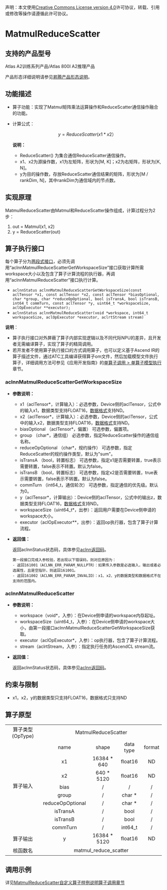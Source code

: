 声明：本文使用[Creative Commons License version 4.0](https://creativecommons.org/licenses/by/4.0/legalcode)许可协议，转载、引用或修改等操作请遵循此许可协议。

# MatmulReduceScatter

## 支持的产品型号

Atlas A2训练系列产品/Atlas 800I A2推理产品

产品形态详细说明请参见[昇腾产品形态说明](https://www.hiascend.com/document/redirect/CannCommunityProductForm)。

## 功能描述

- 算子功能：实现了Matmul矩阵乘法运算操作和ReduceScatter通信操作融合的功能。
- 计算公式：
  
  $$
  y=ReduceScatter(x1 * x2）
  $$
  
  **说明：**
  - ReduceScatter() 为集合通信ReduceScatter通信操作。
  - x1、x2为源操作数，x1为左矩阵，形状为\[M, K]；x2为右矩阵，形状为\[K, N]。
  - y为目的操作数，存放ReduceScatter通信结果的矩阵，形状为[M / rankDim, N]，其中rankDim为通信域内的节点数。

## 实现原理

MatmulReduceScatter由Matmul和ReduceScatter操作组成，计算过程分为2步：

1. out = Matmul(x1, x2)
2. y = ReduceScatter(out)

## 算子执行接口

每个算子分为[两段式接口](https://www.hiascend.com/document/detail/zh/CANNCommunityEdition/800alpha003/apiref/aolapi/context/common/%E4%B8%A4%E6%AE%B5%E5%BC%8F%E6%8E%A5%E5%8F%A3.md)，必须先调用“aclnnMatmulReduceScatterGetWorkspaceSize”接口获取计算所需workspace大小以及包含了算子计算流程的执行器，再调用“aclnnMatmulReduceScatter”接口执行计算。

* `aclnnStatus aclnnMatmulReduceScatterGetWorkspaceSize(const aclTensor *x1, const aclTensor *x2, const aclTensor *biasOptional, char *group, char *reduceOpOptional, bool isTransA, bool isTransB, int64_t commTurn, const aclTensor *y, uint64_t *workspaceSize, aclOpExecutor **executor);`
* `aclnnStatus aclnnMatmulReduceScatter(void *workspace, int64_t workspaceSize, aclOpExecutor *executor, aclrtStream stream)`

**说明**：

- 算子执行接口对外屏蔽了算子内部实现逻辑以及不同代际NPU的差异，且开发者无需编译算子，实现了算子的精简调用。
- 若开发者不使用算子执行接口的方式调用算子，也可以定义基于Ascend IR的算子描述文件，通过ATC工具编译获得算子om文件，然后加载模型文件执行算子，详细调用方法可参见《应用开发指南》的[单算子调用 > 单算子模型执行](https://hiascend.com/document/redirect/CannCommunityCppOpcall)章节。

### aclnnMatmulReduceScatterGetWorkspaceSize

- **参数说明：**
  
  - x1（aclTensor\*，计算输入）：必选参数，Device侧的aclTensor，公式中的输入x1，数据类型支持FLOAT16，[数据格式](https://www.hiascend.com/document/detail/zh/CANNCommunityEdition/800alpha003/apiref/aolapi/context/common/%E6%95%B0%E6%8D%AE%E6%A0%BC%E5%BC%8F.md)支持ND。
  - x2（aclTensor\*，计算输入）：必选参数，Device侧的aclTensor，公式中的输入x2，数据类型支持FLOAT16，[数据格式](https://www.hiascend.com/document/detail/zh/CANNCommunityEdition/800alpha003/apiref/aolapi/context/common/%E6%95%B0%E6%8D%AE%E6%A0%BC%E5%BC%8F.md)支持ND。
  - biasOptional （aclTensor*，偏置） 可选参数，偏置项。
  - group （char*，通信组） 必选参数，指定ReduceScatter操作的通信组名称。
  - reduceOpOptional （char*，规约操作） 可选参数，指定ReduceScatter的规约操作类型，默认为"sum"。
  - isTransA （bool，转置标志） 可选参数，指定x1是否需要转置，true表示需要转置，false表示不转置。默认为false。
  - isTransB （bool，转置标志） 可选参数，指定x2是否需要转置，true表示需要转置，false表示不转置。默认为false。
  - commTurn （int64_t，通信轮次） 可选参数，指定通信的优先级。默认为0。
  - y（aclTensor\*，计算输出）：Device侧的aclTensor，公式中的输出z，数据类型支持FLOAT16，[数据格式](https://www.hiascend.com/document/detail/zh/CANNCommunityEdition/800alpha003/apiref/aolapi/context/common/%E6%95%B0%E6%8D%AE%E6%A0%BC%E5%BC%8F.md)支持ND。
  - workspaceSize（uint64\_t\*，出参）：返回用户需要在Device侧申请的workspace大小。
  - executor（aclOpExecutor\*\*，出参）：返回op执行器，包含了算子计算流程。
- **返回值：**
  
  返回aclnnStatus状态码，具体参见[aclnn返回码](https://www.hiascend.com/document/detail/zh/CANNCommunityEdition/800alpha003/apiref/aolapi/context/common/aclnn%E8%BF%94%E5%9B%9E%E7%A0%81_fuse.md)。
  
  ```
  第一段接口完成入参校验，若出现以下错误码，则对应原因为：
  - 返回161001（ACLNN_ERR_PARAM_NULLPTR）：如果传入参数是必选输入，输出或者必选属性，且是空指针，则返回161001。
  - 返回161002（ACLNN_ERR_PARAM_INVALID）：x1、x2、y的数据类型和数据格式不在支持的范围内。
  ```

### aclnnMatmulReduceScatter

- **参数说明：**
  
  - workspace（void\*，入参）：在Device侧申请的workspace内存起址。
  - workspaceSize（uint64\_t，入参）：在Device侧申请的workspace大小，由第一段接口aclnnMatmulReduceScatterGetWorkspaceSize获取。
  - executor（aclOpExecutor\*，入参）：op执行器，包含了算子计算流程。
  - stream（aclrtStream，入参）：指定执行任务的AscendCL stream流。
- **返回值：**
  
  返回aclnnStatus状态码，具体参见[aclnn返回码](https://www.hiascend.com/document/detail/zh/CANNCommunityEdition/800alpha003/apiref/aolapi/context/common/aclnn%E8%BF%94%E5%9B%9E%E7%A0%81_fuse.md)。

## 约束与限制

- x1，x2，y的数据类型只支持FLOAT16，数据格式只支持ND

## 算子原型

<table>
<tr><td rowspan="1" align="center">算子类型(OpType)</td><td colspan="4" align="center">MatmulReduceScatter</td></tr>
</tr>
<tr><td rowspan="9" align="center">算子输入</td><td align="center">name</td><td align="center">shape</td><td align="center">data type</td><td align="center">format</td></tr>
<tr><td align="center">x1</td><td align="center">16384 * 640</td><td align="center">float16</td><td align="center">ND</td></tr>
<tr><td align="center">x2</td><td align="center">640 * 5120</td><td align="center">float16</td><td align="center">ND</td></tr>
<tr><td align="center">bias</td><td align="center">/</td><td align="center">/</td><td align="center">/</td></tr>
<tr><td align="center">group</td><td align="center">/</td><td align="center">char *</td><td align="center">/</td></tr>
<tr><td align="center">reduceOpOptional</td><td align="center">/</td><td align="center">char *  </td><td align="center">/</td></tr>
<tr><td align="center">isTransA</td><td align="center">/</td><td align="center">bool </td><td align="center">/</td></tr>
<tr><td align="center">isTransB</td><td align="center">/</td><td align="center">bool </td><td align="center">/</td></tr>
<tr><td align="center">commTurn</td><td align="center">/</td><td align="center">int64_t </td><td align="center">/</td></tr>
</tr>
</tr>
<tr><td rowspan="1" align="center">算子输出</td><td align="center">y</td><td align="center">16384 * 5120</td><td align="center">float16</td><td align="center">ND</td></tr>
</tr>
<tr><td rowspan="1" align="center">核函数名</td><td colspan="4" align="center">matmul_reduce_scatter</td></tr>
</table>

## 调用示例

详见[MatmulReduceScatter自定义算子样例说明算子调用章节](../README.md#算子调用)

